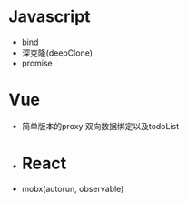 # Javascript    
- bind
- 深克隆(deepClone)
- promise
# Vue    
- 简单版本的proxy 双向数据绑定以及todoList
- # React    
- mobx(autorun, observable)